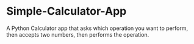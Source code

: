 # Simple-Calculator-App
A Python Calculator app that asks which operation you want to perform, then accepts two numbers, then performs the operation.
